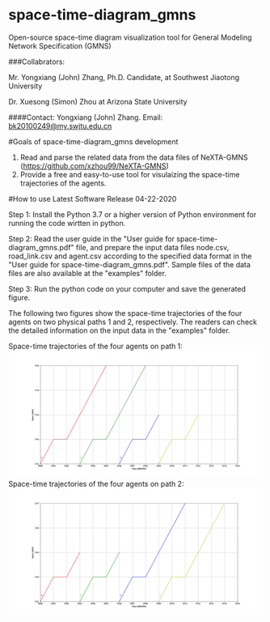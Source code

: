 # space-time-diagram_gmns
Open-source space-time diagram visualization tool for General Modeling Network Specification (GMNS) 

###Collabrators: 

Mr. Yongxiang (John) Zhang, Ph.D. Candidate, at Southwest Jiaotong University

Dr. Xuesong (Simon) Zhou at Arizona State University

####Contact: Yongxiang (John) Zhang.
Email: bk20100249@my.swjtu.edu.cn


#Goals of space-time-diagram_gmns development
1. Read and parse the related data from the data files of NeXTA-GMNS (https://github.com/xzhou99/NeXTA-GMNS)
2. Provide a free and easy-to-use tool for visulaizing the space-time trajectories of the agents.

#How to use
Latest Software Release 04-22-2020

Step 1: Install the Python 3.7 or a higher version of Python environment for running the code wirtten in python.

Step 2: Read the user guide in the "User guide for space-time-diagram_gmns.pdf" file, and prepare the input data files node.csv, road_link.csv and agent.csv according to the specified data format in the "User guide for space-time-diagram_gmns.pdf". Sample files of the data files are also available at the "examples" folder.

Step 3: Run the python code on your computer and save the generated figure.

The following two figures show the space-time trajectories of the four agents on two physical paths 1 and 2, respectively. The readers can check the detailed information on the input data in the "examples" folder.

Space-time trajectories of the four agents on path 1:
![output](docs/images/Figure_5.png)
Space-time trajectories of the four agents on path 2:
![output](docs/images/Figure_6.png)
